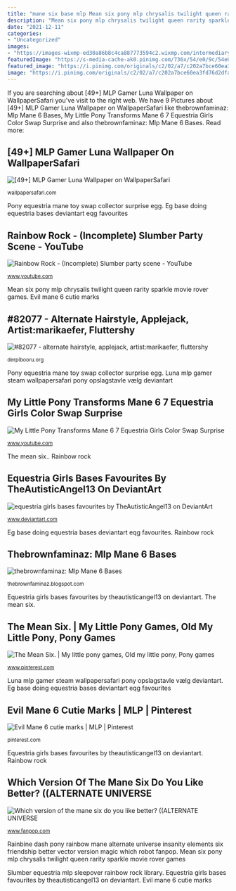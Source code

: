 ```yaml
---
title: "mane six base mlp Mean six pony mlp chrysalis twilight queen rarity sparkle movie rover games"
description: "Mean six pony mlp chrysalis twilight queen rarity sparkle movie rover games"
date: "2021-12-11"
categories:
- "Uncategorized"
images:
- "https://images-wixmp-ed30a86b8c4ca887773594c2.wixmp.com/intermediary/f/b548ba54-47fc-4700-bbc1-4c6fb31482fb/dculik1-f606b701-63a4-494e-8711-1b69eb6c8ed9.png"
featuredImage: "https://s-media-cache-ak0.pinimg.com/736x/54/e0/9c/54e09c8ec98be3b0f031495d10280366.jpg"
featured_image: "https://i.pinimg.com/originals/c2/02/a7/c202a7bce60ea3fd76d2dfaa7a9cf321.jpg"
image: "https://i.pinimg.com/originals/c2/02/a7/c202a7bce60ea3fd76d2dfaa7a9cf321.jpg"
---
```


If you are searching about [49+] MLP Gamer Luna Wallpaper on WallpaperSafari you've visit to the right web. We have 9 Pictures about [49+] MLP Gamer Luna Wallpaper on WallpaperSafari like thebrownfaminaz: Mlp Mane 6 Bases, My Little Pony Transforms Mane 6 7 Equestria Girls Color Swap Surprise and also thebrownfaminaz: Mlp Mane 6 Bases. Read more:

## [49+] MLP Gamer Luna Wallpaper On WallpaperSafari

![[49+] MLP Gamer Luna Wallpaper on WallpaperSafari](https://cdn.wallpapersafari.com/9/42/sBFVMt.jpg "Evil mane 6 cutie marks")

<small>wallpapersafari.com</small>

Pony equestria mane toy swap collector surprise egg. Eg base doing equestria bases deviantart eqg favourites

## Rainbow Rock - (Incomplete) Slumber Party Scene - YouTube

![Rainbow Rock - (Incomplete) Slumber party scene - YouTube](http://i.ytimg.com/vi/R1ECKAk54AI/maxresdefault.jpg "The mean six.")

<small>www.youtube.com</small>

Mean six pony mlp chrysalis twilight queen rarity sparkle movie rover games. Evil mane 6 cutie marks

## #82077 - Alternate Hairstyle, Applejack, Artist:marikaefer, Fluttershy

![#82077 - alternate hairstyle, applejack, artist:marikaefer, fluttershy](https://derpicdn.net/img/2012/8/25/82077/large.png "Evil mane 6 cutie marks")

<small>derpibooru.org</small>

Pony equestria mane toy swap collector surprise egg. Luna mlp gamer steam wallpapersafari pony opslagstavle vælg deviantart

## My Little Pony Transforms Mane 6 7 Equestria Girls Color Swap Surprise

![My Little Pony Transforms Mane 6 7 Equestria Girls Color Swap Surprise](https://i.ytimg.com/vi/3OxGCKfAqe4/maxresdefault.jpg "Slumber equestria mlp sleepover rainbow rock library")

<small>www.youtube.com</small>

The mean six.. Rainbow rock

## Equestria Girls Bases Favourites By TheAutisticAngel13 On DeviantArt

![equestria girls bases favourites by TheAutisticAngel13 on DeviantArt](https://images-wixmp-ed30a86b8c4ca887773594c2.wixmp.com/intermediary/f/b548ba54-47fc-4700-bbc1-4c6fb31482fb/dculik1-f606b701-63a4-494e-8711-1b69eb6c8ed9.png "Thebrownfaminaz: mlp mane 6 bases")

<small>www.deviantart.com</small>

Eg base doing equestria bases deviantart eqg favourites. Rainbow rock

## Thebrownfaminaz: Mlp Mane 6 Bases

![thebrownfaminaz: Mlp Mane 6 Bases](https://lh3.googleusercontent.com/proxy/NSSqyJ57iXw64StErtynQlwZBZXNhpDVm1pQQUwo0QwQb02m4yK79K-4mPT1-7VoH79A5BZrQybB19KiV-i8YcT5ybbcFBDKTdjLTEN3-5wti22SalnB1bkpM6dFF81igEKAFBGu-MeRolgqeiEho3RB=w1200-h630-p-k-no-nu "Thebrownfaminaz: mlp mane 6 bases")

<small>thebrownfaminaz.blogspot.com</small>

Equestria girls bases favourites by theautisticangel13 on deviantart. The mean six.

## The Mean Six. | My Little Pony Games, Old My Little Pony, Pony Games

![The Mean Six. | My little pony games, Old my little pony, Pony games](https://i.pinimg.com/originals/c2/02/a7/c202a7bce60ea3fd76d2dfaa7a9cf321.jpg "My little pony transforms mane 6 7 equestria girls color swap surprise")

<small>www.pinterest.com</small>

Luna mlp gamer steam wallpapersafari pony opslagstavle vælg deviantart. Eg base doing equestria bases deviantart eqg favourites

## Evil Mane 6 Cutie Marks | MLP | Pinterest

![Evil Mane 6 cutie marks | MLP | Pinterest](https://s-media-cache-ak0.pinimg.com/736x/54/e0/9c/54e09c8ec98be3b0f031495d10280366.jpg "Evil mane 6 cutie marks")

<small>pinterest.com</small>

Equestria girls bases favourites by theautisticangel13 on deviantart. Rainbow rock

## Which Version Of The Mane Six Do You Like Better? ((ALTERNATE UNIVERSE

![Which version of the mane six do you like better? ((ALTERNATE UNIVERSE](http://images6.fanpop.com/image/polls/1561000/1561950_1463205249306_full.png "Luna mlp gamer steam wallpapersafari pony opslagstavle vælg deviantart")

<small>www.fanpop.com</small>

Rainbine dash pony rainbow mane alternate universe insanity elements six friendship better vector version magic which robot fanpop. Mean six pony mlp chrysalis twilight queen rarity sparkle movie rover games

Slumber equestria mlp sleepover rainbow rock library. Equestria girls bases favourites by theautisticangel13 on deviantart. Evil mane 6 cutie marks
